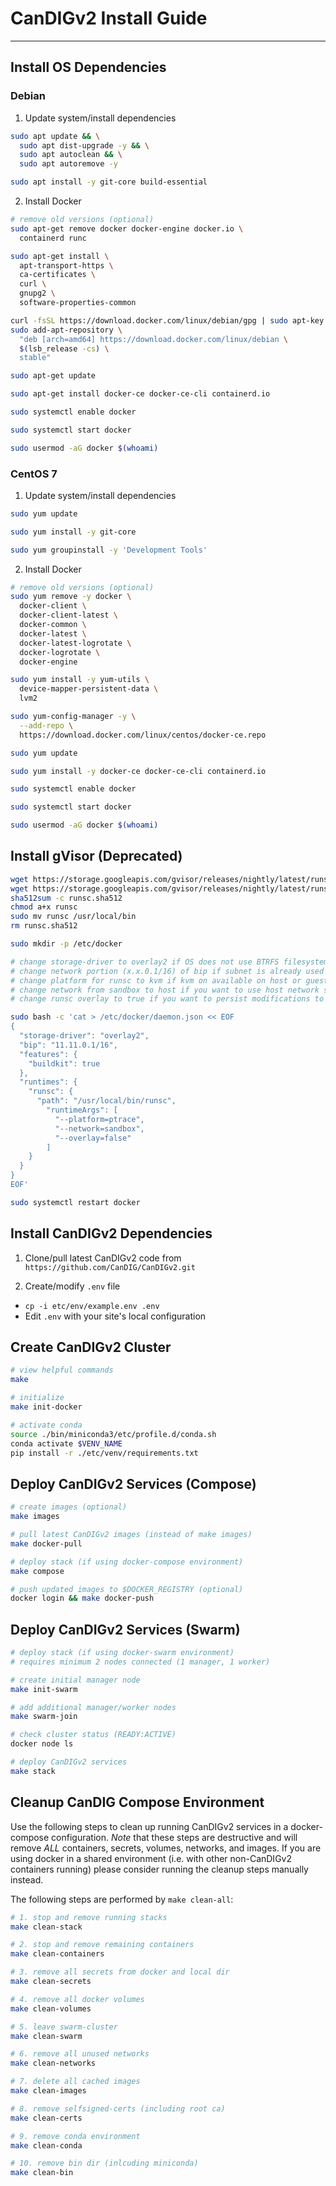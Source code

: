 # CanDIGv2 Install Guide

- - -

## Install OS Dependencies

### Debian

1. Update system/install dependencies

```bash
sudo apt update && \
  sudo apt dist-upgrade -y && \
  sudo apt autoclean && \
  sudo apt autoremove -y

sudo apt install -y git-core build-essential
```

2. Install Docker

```bash
# remove old versions (optional)
sudo apt-get remove docker docker-engine docker.io \
  containerd runc

sudo apt-get install \
  apt-transport-https \
  ca-certificates \
  curl \
  gnupg2 \
  software-properties-common

curl -fsSL https://download.docker.com/linux/debian/gpg | sudo apt-key add -
sudo add-apt-repository \
  "deb [arch=amd64] https://download.docker.com/linux/debian \
  $(lsb_release -cs) \
  stable"

sudo apt-get update

sudo apt-get install docker-ce docker-ce-cli containerd.io

sudo systemctl enable docker

sudo systemctl start docker

sudo usermod -aG docker $(whoami)
```

### CentOS 7

1. Update system/install dependencies

```bash
sudo yum update

sudo yum install -y git-core

sudo yum groupinstall -y 'Development Tools'
```

2. Install Docker

```bash
# remove old versions (optional)
sudo yum remove -y docker \
  docker-client \
  docker-client-latest \
  docker-common \
  docker-latest \
  docker-latest-logrotate \
  docker-logrotate \
  docker-engine

sudo yum install -y yum-utils \
  device-mapper-persistent-data \
  lvm2

sudo yum-config-manager -y \
  --add-repo \
  https://download.docker.com/linux/centos/docker-ce.repo

sudo yum update

sudo yum install -y docker-ce docker-ce-cli containerd.io

sudo systemctl enable docker

sudo systemctl start docker

sudo usermod -aG docker $(whoami)
```

## Install gVisor (Deprecated)

```bash
wget https://storage.googleapis.com/gvisor/releases/nightly/latest/runsc
wget https://storage.googleapis.com/gvisor/releases/nightly/latest/runsc.sha512
sha512sum -c runsc.sha512
chmod a+x runsc
sudo mv runsc /usr/local/bin
rm runsc.sha512

sudo mkdir -p /etc/docker

# change storage-driver to overlay2 if OS does not use BTRFS filesystem
# change network portion (x.x.0.1/16) of bip if subnet is already used in local network
# change platform for runsc to kvm if kvm on available on host or guest VM is not KVM
# change network from sandbox to host if you want to use host network stack
# change runsc overlay to true if you want to persist modifications to running containers

sudo bash -c 'cat > /etc/docker/daemon.json << EOF
{
  "storage-driver": "overlay2",
  "bip": "11.11.0.1/16",
  "features": {
    "buildkit": true
  },
  "runtimes": {
    "runsc": {
      "path": "/usr/local/bin/runsc",
        "runtimeArgs": [
          "--platform=ptrace",
          "--network=sandbox",
          "--overlay=false"
        ]
    }
  }
}
EOF'

sudo systemctl restart docker
```

## Install CanDIGv2 Dependencies

1. Clone/pull latest CanDIGv2 code from `https://github.com/CanDIG/CanDIGv2.git`

2. Create/modify `.env` file

* `cp -i etc/env/example.env .env`
* Edit `.env` with your site's local configuration

## Create CanDIGv2 Cluster

```bash
# view helpful commands
make

# initialize
make init-docker

# activate conda
source ./bin/miniconda3/etc/profile.d/conda.sh
conda activate $VENV_NAME
pip install -r ./etc/venv/requirements.txt
```

## Deploy CanDIGv2 Services (Compose)

```bash
# create images (optional)
make images

# pull latest CanDIGv2 images (instead of make images)
make docker-pull

# deploy stack (if using docker-compose environment)
make compose

# push updated images to $DOCKER_REGISTRY (optional)
docker login && make docker-push
```

## Deploy CanDIGv2 Services (Swarm)

```bash
# deploy stack (if using docker-swarm environment)
# requires minimum 2 nodes connected (1 manager, 1 worker)

# create initial manager node
make init-swarm

# add additional manager/worker nodes
make swarm-join

# check cluster status (READY:ACTIVE)
docker node ls

# deploy CanDIGv2 services
make stack
```

## Cleanup CanDIG Compose Environment

Use the following steps to clean up running CanDIGv2 services in a docker-compose configuration. *Note* that these steps are destructive and will remove *ALL* containers, secrets, volumes, networks, and images. If you are using docker in a shared environment (i.e. with other non-CanDIGv2 containers running) please consider running the cleanup steps manually instead.

The following steps are performed by `make clean-all`:

```bash
# 1. stop and remove running stacks
make clean-stack

# 2. stop and remove remaining containers
make clean-containers

# 3. remove all secrets from docker and local dir
make clean-secrets

# 4. remove all docker volumes
make clean-volumes

# 5. leave swarm-cluster
make clean-swarm

# 6. remove all unused networks
make clean-networks

# 7. delete all cached images
make clean-images

# 8. remove selfsigned-certs (including root ca)
make clean-certs

# 9. remove conda environment
make clean-conda

# 10. remove bin dir (inlcuding miniconda)
make clean-bin
```
